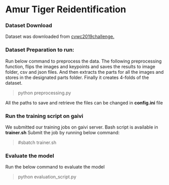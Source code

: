 # Amur Tiger Reidentification

### **Dataset Download**

Dataset was downloaded from [cvwc2019challenge.](https://cvwc2019.github.io/challenge.html)

### **Dataset Preparation to run:**

Run below command to preprocess the data. The following preprocessing function, flips the images and keypoints and saves the results to image folder, csv and json files. And then extracts the parts for 
all the images and stores in the designated parts folder. Finally it creates 4-folds of the dataset.

> python preprocessing.py

All the paths to save and retrieve the files can be changed in **config.ini** file

### **Run the training script on gaivi**

We submitted our training jobs on gaivi server. Bash script is available in **trainer.sh**
Submit the job by running below command:

> #sbatch trainer.sh

### **Evaluate the model**

Run the below command to evaluate the model

> python evaluation_script.py
